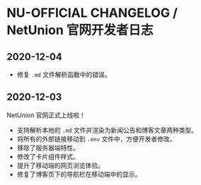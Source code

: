 # NU-OFFICIAL CHANGELOG / NetUnion 官网开发者日志

## 2020-12-04

- 修复 `.md` 文件解析函数中的错误。

## 2020-12-03

NetUnion 官网正式上线啦！

- 支持解析本地的 `.md` 文件并渲染为新闻公告和博客文章两种类型。
- 将所有的外部链接移动到 `.env` 文件中，方便开发者修改。
- 移除了服务器端特性。
- 修改了卡片组件样式。
- 提升了移动端的网页浏览体验。
- 修复了博客页下的导航栏在移动端中的显示。
